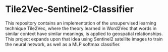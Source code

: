 # Tile2Vec-Sentinel2-Classifier
This repository contains an implementation of the unsupervised learning technique Tile2Vec, where the theory learned in Word2Vec that words in similar context have similar meanings, is applied to geospatial relationships. This project expands upon that idea using Sentinel2 satellite images to train the neural network, as well as a MLP softmax classifier.
